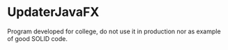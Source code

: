# UpdaterJavaFX
Program developed for college, do not use it in production nor as example of good SOLID code.
